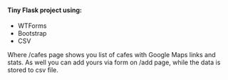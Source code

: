 #### Tiny Flask project using: 
- WTForms
- Bootstrap 
- CSV

Where /cafes page shows you list of cafes with Google Maps links and stats. As well you can add yours via form on /add page, while the data is stored to csv file.
